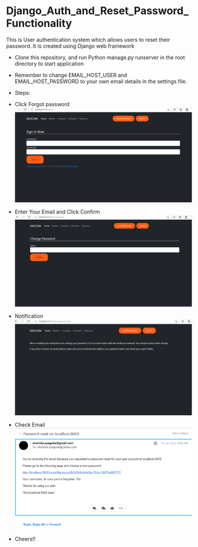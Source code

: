 # Django_Auth_and_Reset_Password_Functionality
This is User authentication system which allows users to reset their password. It is created using Django web framework

- Clone this repository, and run Python manage.py runserver in the root directory to start application

- Remember to change EMAIL_HOST_USER and EMAIL_HOST_PASSWORD to your own email details in the settings file.

- Steps:
- Click Forgot password
![](https://github.com/olumide1128/Django_Auth_and_Reset_Password_Functionality/blob/master/screenshots/Screenshot%20(108).png)

- Enter Your Email and Click Confirm
![](https://github.com/olumide1128/Django_Auth_and_Reset_Password_Functionality/blob/master/screenshots/Screenshot%20().png)

- Notification
![](https://github.com/olumide1128/Django_Auth_and_Reset_Password_Functionality/blob/master/screenshots/Screenshot%20(109).png)

- Check Email
![](https://github.com/olumide1128/Django_Auth_and_Reset_Password_Functionality/blob/master/screenshots/Screenshot%20(121).png)



- Cheers!!

